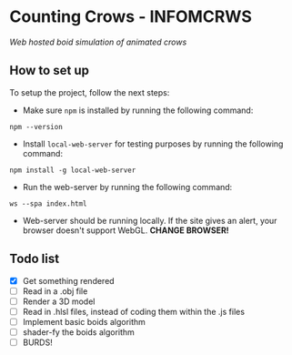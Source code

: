 # Counting Crows - INFOMCRWS
*Web hosted boid simulation of animated crows*

## How to set up

To setup the project, follow the next steps:

- Make sure ```npm``` is installed by running the following command:
```
npm --version
```

- Install ```local-web-server``` for testing purposes by running the following command:
```
npm install -g local-web-server
```

- Run the web-server by running the following command:
```
ws --spa index.html
```

- Web-server should be running locally.
    If the site gives an alert, your browser doesn't support WebGL. **CHANGE BROWSER!**

## Todo list

- [X] Get something rendered 
- [ ] Read in a .obj file
- [ ] Render a 3D model
- [ ] Read in .hlsl files, instead of coding them within the .js files
- [ ] Implement basic boids algorithm
- [ ] shader-fy the boids algorithm
- [ ] BURDS!